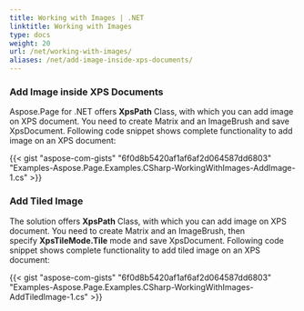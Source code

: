```yaml
---
title: Working with Images | .NET
linktitle: Working with Images 
type: docs
weight: 20
url: /net/working-with-images/
aliases: /net/add-image-inside-xps-documents/
---
```


### **Add Image inside XPS Documents**
Aspose.Page for .NET offers **XpsPath** Class, with which you can add image on XPS document. You need to create Matrix and an ImageBrush and save XpsDocument. Following code snippet shows complete functionality to add image on an XPS document:



{{< gist "aspose-com-gists" "6f0d8b5420af1af6af2d064587dd6803" "Examples-Aspose.Page.Examples.CSharp-WorkingWithImages-AddImage-1.cs" >}}
### **Add Tiled Image**
The solution offers **XpsPath** Class, with which you can add image on XPS document. You need to create Matrix and an ImageBrush, then specify **XpsTileMode.Tile** mode and save XpsDocument. Following code snippet shows complete functionality to add tiled image on an XPS document:

{{< gist "aspose-com-gists" "6f0d8b5420af1af6af2d064587dd6803" "Examples-Aspose.Page.Examples.CSharp-WorkingWithImages-AddTiledImage-1.cs" >}}
